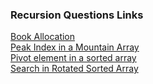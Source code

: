 ### Recursion Questions Links

[Book Allocation](https://www.codingninjas.com/studio/problems/allocate-books_1090540)<br>
[Peak Index in a Mountain Array](https://leetcode.com/problems/peak-index-in-a-mountain-array/)<br>
[Pivot element in a sorted array](https://leetcode.com/problems/find-pivot-index/)<br>
[Search in Rotated Sorted Array](https://leetcode.com/problems/search-in-rotated-sorted-array/description/)<br>
